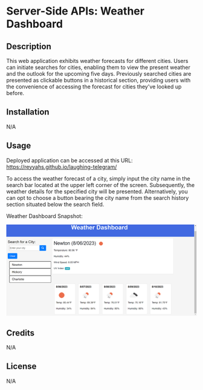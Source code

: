 # Server-Side APIs: Weather Dashboard

## Description

This web application exhibits weather forecasts for different cities. Users can initiate searches for cities, enabling them to view the present weather and the outlook for the upcoming five days. Previously searched cities are presented as clickable buttons in a historical section, providing users with the convenience of accessing the forecast for cities they've looked up before.

## Installation

N/A

## Usage

Deployed application can be accessed at this URL: https://reyyahs.github.io/laughing-telegram/

To access the weather forecast of a city, simply input the city name in the search bar located at the upper left corner of the screen. Subsequently, the weather details for the specified city will be presented. Alternatively, you can opt to choose a button bearing the city name from the search history section situated below the search field.

Weather Dashboard Snapshot:

![Weather dashboard](assets/img/WeatherDashboard%20Snapshot.png)

## Credits

N/A

## License

N/A